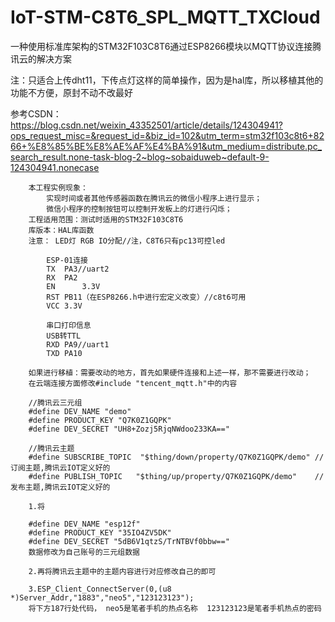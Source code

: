# IoT-STM-C8T6_SPL_MQTT_TXCloud

一种使用标准库架构的STM32F103C8T6通过ESP8266模块以MQTT协议连接腾讯云的解决方案

注：只适合上传dht11，下传点灯这样的简单操作，因为是hal库，所以移植其他的功能不方便，原封不动不改最好

 
参考CSDN：
	https://blog.csdn.net/weixin_43352501/article/details/124304941?ops_request_misc=&request_id=&biz_id=102&utm_term=stm32f103c8t6+8266+%E8%85%BE%E8%AE%AF%E4%BA%91&utm_medium=distribute.pc_search_result.none-task-blog-2~blog~sobaiduweb~default-9-124304941.nonecase


		本工程实例现象：
			实现时间或者其他传感器函数在腾讯云的微信小程序上进行显示；
			微信小程序的控制按钮可以控制开发板上的灯进行闪烁；
		工程适用范围：测试时适用的STM32F103C8T6
		库版本：HAL库函数
		注意：	LED灯 RGB IO分配//注，C8T6只有pc13可控led
  
			ESP-01连接
			TX	PA3//uart2
			RX	PA2
   			EN      3.3V
			RST	PB11（在ESP8266.h中进行宏定义改变）//c8t6可用
			VCC	3.3V
			
			串口打印信息
			USB转TTL
			RXD PA9//uart1
			TXD	PA10
				
		如果进行移植：需要改动的地方，首先如果硬件连接和上述一样，那不需要进行改动；
		在云端连接方面修改#include "tencent_mqtt.h"中的内容
		
		//腾讯云三元组
		#define DEV_NAME "demo"
		#define PRODUCT_KEY "Q7K0Z1GQPK"
		#define DEV_SECRET "UH8+Zozj5RjqNWdoo233KA=="

		//腾讯云主题
		#define SUBSCRIBE_TOPIC  "$thing/down/property/Q7K0Z1GQPK/demo" //订阅主题,腾讯云IOT定义好的
		#define PUBLISH_TOPIC   "$thing/up/property/Q7K0Z1GQPK/demo"    //发布主题,腾讯云IOT定义好的
		
		1.将
		
		#define DEV_NAME "esp12f"
		#define PRODUCT_KEY "35IO4ZV5DK"
		#define DEV_SECRET "5dB6V1qtzS/TrNTBVf0bbw=="
		数据修改为自己账号的三元组数据
		
		2.再将腾讯云主题中的主题内容进行对应修改自己的即可
		
		3.ESP_Client_ConnectServer(0,(u8 *)Server_Addr,"1883","neo5","123123123"); 
		将下方187行处代码，	neo5是笔者手机的热点名称	123123123是笔者手机热点的密码

